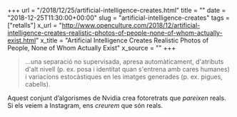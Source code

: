 +++
url = "/2018/12/25/artificial-intelligence-creates.html"
title = ""
date = "2018-12-25T11:30:00+00:00"
slug = "artificial-intelligence-creates"
tags = ["retalls"]
x_url = "http://www.openculture.com/2018/12/artificial-intelligence-creates-realistic-photos-of-people-none-of-whom-actually-exist.html"
x_title = "Artificial Intelligence Creates Realistic Photos of People, None of Whom Actually Exist"
x_source = ""
+++


> …una separació no supervisada, apresa automàticament, d'atributs d'alt nivell (p. ex. posa i identitat quan s'entrena amb cares humanes) i variacions estocàstiques en les imatges generades (p. ex. pigues, cabells).

Aquest conjunt d’algorismes de Nvidia crea fotoretrats que *pareixen* reals. Si els veiem a Instagram, ens *creurem* que són reals.
